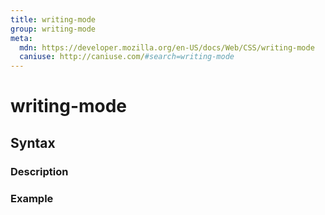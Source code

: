 ```yaml
---
title: writing-mode
group: writing-mode
meta:
  mdn: https://developer.mozilla.org/en-US/docs/Web/CSS/writing-mode
  caniuse: http://caniuse.com/#search=writing-mode
---
```


# writing-mode
<!--- Introduction for writing-mode, keep it brief and set the overall context -->

## Syntax
<!--- Introduce the various syntax for writing-mode -->

### Description
<!--- For each major section of syntax, provide a description explaining its usage further -->

### Example
<!--- Provide code examples for the syntax block you're currently describing -->